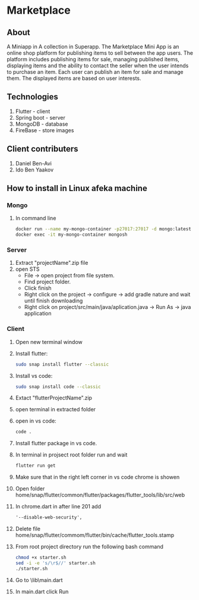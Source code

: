 # Marketplace

## About
A Miniapp in A collection in Superapp.
The Marketplace Mini App is an online shop platform for publishing items to sell between the app users.
The platform includes publishing items for sale, managing published items, displaying items and the ability to contact the seller when the user intends to purchase an item.
Each user can publish an item for sale and manage them. The displayed items are based on user interests. 

## Technologies
1. Flutter - client
2. Spring boot - server
3. MongoDB - database
4. FireBase - store images

## Client contributers
1. Daniel Ben-Avi
2. Ido Ben Yaakov

## How to install in Linux afeka machine
### Mongo

1. In command line

	``` bash
	docker run --name my-mongo-container -p27017:27017 -d mongo:latest
	docker exec -it my-mongo-container mongosh
	```

### Server

1. Extract "projectName".zip file
2. open STS
	- File -> open project from file system.
	- Find project folder.
	- Click finish
	- Right click on the project -> configure -> add gradle nature and wait until finish downloading
	- Right click on project/src/main/java/aplication.java -> Run As -> java application

### Client

1. Open new terminal window
2. Install flutter:

	```bash
	sudo snap install flutter --classic
	```

3. Install vs code:

	``` bash
	sudo snap install code --classic
	```

4. Extact  "flutterProjectName".zip
5. open terminal in extracted folder
6. open in vs code:

	```bash
	code .
	```

7. Install flutter package in vs code.
8. In terminal in projsect root folder run and wait

	``` bash
	flutter run get
	```

9. Make sure that in the right left corner in vs code chrome is showen
10. Open folder home/snap/flutter/common/flutter/packages/flutter_tools/lib/src/web
11. In chrome.dart in after line 201 add

	```txt
	'--disable-web-security',
	```

12. Delete file home/snap/flutter/commom/flutter/bin/cache/flutter_tools.stamp
13. From root project directory run the following bash command

	```bash
	chmod +x starter.sh
	sed -i -e 's/\r$//' starter.sh
	./starter.sh
	```

14. Go to \lib\main.dart
15. In main.dart click Run
